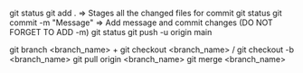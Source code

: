 git status
git add . => Stages all the changed files for commit
git status
git commit -m "Message" => Add message and commit changes (DO NOT FORGET TO ADD -m)
git status
git push -u origin main

git branch <branch_name> + git checkout <branch_name> / git checkout -b <branch_name>
git pull origin <branch_name>
git merge <branch_name>